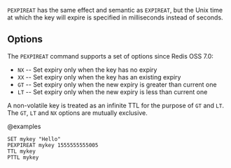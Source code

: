 `PEXPIREAT` has the same effect and semantic as `EXPIREAT`, but the Unix time at
which the key will expire is specified in milliseconds instead of seconds.

## Options

The `PEXPIREAT` command supports a set of options since Redis OSS 7.0:

* `NX` -- Set expiry only when the key has no expiry
* `XX` -- Set expiry only when the key has an existing expiry
* `GT` -- Set expiry only when the new expiry is greater than current one
* `LT` -- Set expiry only when the new expiry is less than current one

A non-volatile key is treated as an infinite TTL for the purpose of `GT` and `LT`.
The `GT`, `LT` and `NX` options are mutually exclusive.

@examples

```cli
SET mykey "Hello"
PEXPIREAT mykey 1555555555005
TTL mykey
PTTL mykey
```
